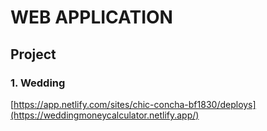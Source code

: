 # WEB APPLICATION

## Project

### 1. Wedding

[https://app.netlify.com/sites/chic-concha-bf1830/deploys](https://weddingmoneycalculator.netlify.app/)
